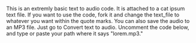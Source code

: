 This is an extremly basic text to audio code. 
It is attached to a cat ipsum text file.
If you want to use the code, fork it and change the text_file to whatever you want within the quote marks.
You can also save the audio to an MP3 file. Just go to Convert text to audio. Uncomment the code below, and type or paste your path
where it says "lorem.mp3."  
